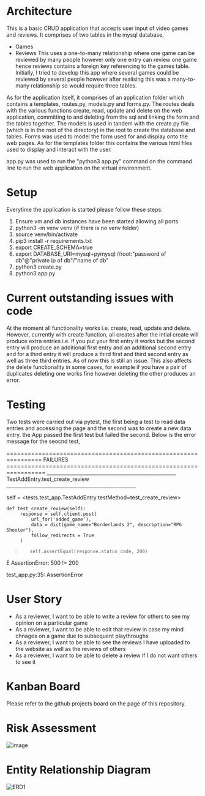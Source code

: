 # Architecture

This is a basic CRUD application that accepts user input of video games and reviews. It comprises of two tables in the mysql database,
* Games
* Reviews
This uses a one-to-many relationship where one game can be reviewed by many people however only one entry can review one game hence reviews contains a foreign key referencing to the games table. Initially, I tried to develop this app where several games could be reviewed by several people however after realising this was a many-to-many relationship so would require three tables.

As for the application itself, it comprises of an application folder which contains a templates, routes.py, models.py and forms.py. The routes deals with the various functions create, read, update and delete on the web application, committing to and deleting from the sql and linking the form and the tables together. The models is used in tandem with the create.py file (which is in the root of the directory) in the root to create the database and tables. Forms was used to model the form used for and display onto the web pages. As for the templates folder this contains the various html files used to display and interact with the user.

app.py was used to run the "python3 app.py" command on the command line to run the web application on the virtual environment.

# Setup

Everytime the application is started please follow these steps:
1. Ensure vm and db instances have been started allowing all ports
2. python3 -m venv venv (if there is no venv folder)
3. source venv/bin/activate
4. pip3 install -r requirements.txt
5. export CREATE_SCHEMA=true
6. export DATABASE_URI=mysql+pymysql://root:"password of db"@"private ip of db"/"name of db"
7. python3 create.py 
8. python3 app.py

# Current outstanding issues with code

At the moment all functionality works i.e. create, read, update and delete. However, currently with create function, all creates after the intial create will produce extra entries i.e. if you put your first entry it works but the second entry will produce an additional first entry and an additional second entry and for a third entry it will produce a third first and third second entry as well as three third entries. As of now this is still an issue. This also affects the delete functionality in some cases, for example if you have a pair of duplicates deleting one works fine however deleting the other produces an error.

# Testing

Two tests were carried out via pytest, the first being a test to read data entries and accessing the page and the second was to create a new data entry. the App passed the first test but failed the second. Below is the error message for the seocnd test,

================================================================ FAILURES =================================================================
_____________________________________________________ TestAddEntry.test_create_review _____________________________________________________

self = <tests.test_app.TestAddEntry testMethod=test_create_review>

    def test_create_review(self):
         response = self.client.post(
             url_for('added_game'),
             data = dict(game_name="Borderlands 2", description="RPG Shooter"),
             follow_redirects = True
         )
>        self.assertEqual(response.status_code, 200)
E        AssertionError: 500 != 200

test_app.py:35: AssertionError

# User Story

* As a reviewer, I want to be able to write a review for others to see my opinion on a particular game
* As a reviewer, I want to be able to edit that review in case my mind chnages on a game due to subsequent playthroughs
* As a reviewer, I want to be able to see the reviews I have uploaded to the website as well as the reviews of others
* As a reviewer, I want to be able to delete a review if I do not want others to see it

# Kanban Board

Please refer to the github projects board on the page of this repository.

# Risk Assessment

![image](https://user-images.githubusercontent.com/96538941/163392495-b074ccae-d595-449c-8b92-e6fe8f933600.png)

# Entity Relationship Diagram
![ERD1](https://user-images.githubusercontent.com/96538941/163717692-c5080c5b-41ae-4086-ad71-b51f5a9da1f8.jpg)

